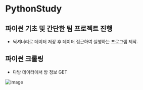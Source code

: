# PythonStudy

## 파이썬 기초 및 간단한 팀 프로젝트 진행
  * 딕셔너리로 데이터 저장 후 데이터 접근하여 실행하는 프로그램 제작.
## 파이썬 크롤링
  * 다방 데이터에서 방 정보 GET
  
![image](https://user-images.githubusercontent.com/43135067/65573719-790d7100-dfa6-11e9-8e83-d6a1227c1429.png)
